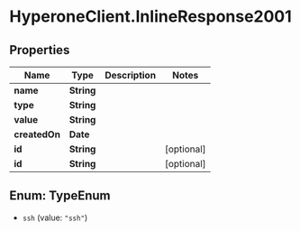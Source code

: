 # HyperoneClient.InlineResponse2001

## Properties

Name | Type | Description | Notes
------------ | ------------- | ------------- | -------------
**name** | **String** |  | 
**type** | **String** |  | 
**value** | **String** |  | 
**createdOn** | **Date** |  | 
**id** | **String** |  | [optional] 
**id** | **String** |  | [optional] 



## Enum: TypeEnum


* `ssh` (value: `"ssh"`)




